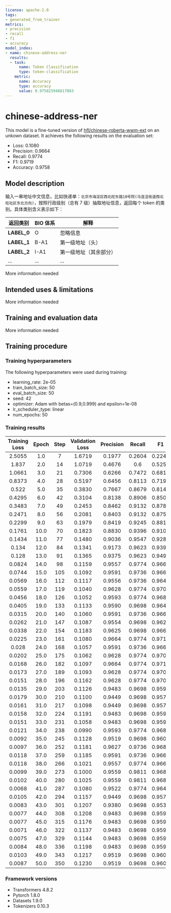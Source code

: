 ```yaml
---
license: apache-2.0
tags:
- generated_from_trainer
metrics:
- precision
- recall
- f1
- accuracy
model_index:
- name: chinese-address-ner
  results:
  - task:
      name: Token Classification
      type: token-classification
    metric:
      name: Accuracy
      type: accuracy
      value: 0.975825946817083
---
```


<!-- This model card has been generated automatically according to the information the Trainer had access to. You
should probably proofread and complete it, then remove this comment. -->

# chinese-address-ner

This model is a fine-tuned version of [hfl/chinese-roberta-wwm-ext](https://huggingface.co/hfl/chinese-roberta-wwm-ext) on an unkown dataset.
It achieves the following results on the evaluation set:
- Loss: 0.1080
- Precision: 0.9664
- Recall: 0.9774
- F1: 0.9719
- Accuracy: 0.9758

## Model description
输入一串地址中文信息，比如快递单：`北京市海淀区西北旺东路10号院(马连洼街道西北旺社区东北方向)`，按照行政级别（总有 7 级）抽取地址信息，返回每个 token 的类别。具体类别含义表示如下：

  | 返回类别    | BIO 体系 | 解释                   |
  | ----------- | -------- | ---------------------- |
  | **LABEL_0** | O        | 忽略信息               |
  | **LABEL_1** | B-A1     | 第一级地址（头）       |
  | **LABEL_2** | I-A1     | 第一级地址（其余部分） |
  |     ...        |   ...       |        ...          |





More information needed

## Intended uses & limitations

More information needed

## Training and evaluation data

More information needed

## Training procedure

### Training hyperparameters

The following hyperparameters were used during training:
- learning_rate: 2e-05
- train_batch_size: 50
- eval_batch_size: 50
- seed: 42
- optimizer: Adam with betas=(0.9,0.999) and epsilon=1e-08
- lr_scheduler_type: linear
- num_epochs: 50

### Training results

| Training Loss | Epoch | Step | Validation Loss | Precision | Recall | F1     | Accuracy |
|:-------------:|:-----:|:----:|:---------------:|:---------:|:------:|:------:|:--------:|
| 2.5055        | 1.0   | 7    | 1.6719          | 0.1977    | 0.2604 | 0.2248 | 0.5649   |
| 1.837         | 2.0   | 14   | 1.0719          | 0.4676    | 0.6    | 0.5256 | 0.7421   |
| 1.0661        | 3.0   | 21   | 0.7306          | 0.6266    | 0.7472 | 0.6816 | 0.8106   |
| 0.8373        | 4.0   | 28   | 0.5197          | 0.6456    | 0.8113 | 0.7191 | 0.8614   |
| 0.522         | 5.0   | 35   | 0.3830          | 0.7667    | 0.8679 | 0.8142 | 0.9001   |
| 0.4295        | 6.0   | 42   | 0.3104          | 0.8138    | 0.8906 | 0.8505 | 0.9178   |
| 0.3483        | 7.0   | 49   | 0.2453          | 0.8462    | 0.9132 | 0.8784 | 0.9404   |
| 0.2471        | 8.0   | 56   | 0.2081          | 0.8403    | 0.9132 | 0.8752 | 0.9428   |
| 0.2299        | 9.0   | 63   | 0.1979          | 0.8419    | 0.9245 | 0.8813 | 0.9420   |
| 0.1761        | 10.0  | 70   | 0.1823          | 0.8830    | 0.9396 | 0.9104 | 0.9500   |
| 0.1434        | 11.0  | 77   | 0.1480          | 0.9036    | 0.9547 | 0.9284 | 0.9629   |
| 0.134         | 12.0  | 84   | 0.1341          | 0.9173    | 0.9623 | 0.9392 | 0.9678   |
| 0.128         | 13.0  | 91   | 0.1365          | 0.9375    | 0.9623 | 0.9497 | 0.9694   |
| 0.0824        | 14.0  | 98   | 0.1159          | 0.9557    | 0.9774 | 0.9664 | 0.9734   |
| 0.0744        | 15.0  | 105  | 0.1092          | 0.9591    | 0.9736 | 0.9663 | 0.9766   |
| 0.0569        | 16.0  | 112  | 0.1117          | 0.9556    | 0.9736 | 0.9645 | 0.9742   |
| 0.0559        | 17.0  | 119  | 0.1040          | 0.9628    | 0.9774 | 0.9700 | 0.9790   |
| 0.0456        | 18.0  | 126  | 0.1052          | 0.9593    | 0.9774 | 0.9682 | 0.9782   |
| 0.0405        | 19.0  | 133  | 0.1133          | 0.9590    | 0.9698 | 0.9644 | 0.9718   |
| 0.0315        | 20.0  | 140  | 0.1060          | 0.9591    | 0.9736 | 0.9663 | 0.9750   |
| 0.0262        | 21.0  | 147  | 0.1087          | 0.9554    | 0.9698 | 0.9625 | 0.9718   |
| 0.0338        | 22.0  | 154  | 0.1183          | 0.9625    | 0.9698 | 0.9662 | 0.9726   |
| 0.0225        | 23.0  | 161  | 0.1080          | 0.9664    | 0.9774 | 0.9719 | 0.9758   |
| 0.028         | 24.0  | 168  | 0.1057          | 0.9591    | 0.9736 | 0.9663 | 0.9742   |
| 0.0202        | 25.0  | 175  | 0.1062          | 0.9628    | 0.9774 | 0.9700 | 0.9766   |
| 0.0168        | 26.0  | 182  | 0.1097          | 0.9664    | 0.9774 | 0.9719 | 0.9758   |
| 0.0173        | 27.0  | 189  | 0.1093          | 0.9628    | 0.9774 | 0.9700 | 0.9774   |
| 0.0151        | 28.0  | 196  | 0.1162          | 0.9628    | 0.9774 | 0.9700 | 0.9766   |
| 0.0135        | 29.0  | 203  | 0.1126          | 0.9483    | 0.9698 | 0.9590 | 0.9758   |
| 0.0179        | 30.0  | 210  | 0.1100          | 0.9449    | 0.9698 | 0.9572 | 0.9774   |
| 0.0161        | 31.0  | 217  | 0.1098          | 0.9449    | 0.9698 | 0.9572 | 0.9766   |
| 0.0158        | 32.0  | 224  | 0.1191          | 0.9483    | 0.9698 | 0.9590 | 0.9734   |
| 0.0151        | 33.0  | 231  | 0.1058          | 0.9483    | 0.9698 | 0.9590 | 0.9750   |
| 0.0121        | 34.0  | 238  | 0.0990          | 0.9593    | 0.9774 | 0.9682 | 0.9790   |
| 0.0092        | 35.0  | 245  | 0.1128          | 0.9519    | 0.9698 | 0.9607 | 0.9774   |
| 0.0097        | 36.0  | 252  | 0.1181          | 0.9627    | 0.9736 | 0.9681 | 0.9766   |
| 0.0118        | 37.0  | 259  | 0.1185          | 0.9591    | 0.9736 | 0.9663 | 0.9782   |
| 0.0118        | 38.0  | 266  | 0.1021          | 0.9557    | 0.9774 | 0.9664 | 0.9823   |
| 0.0099        | 39.0  | 273  | 0.1000          | 0.9559    | 0.9811 | 0.9683 | 0.9815   |
| 0.0102        | 40.0  | 280  | 0.1025          | 0.9559    | 0.9811 | 0.9683 | 0.9815   |
| 0.0068        | 41.0  | 287  | 0.1080          | 0.9522    | 0.9774 | 0.9646 | 0.9807   |
| 0.0105        | 42.0  | 294  | 0.1157          | 0.9449    | 0.9698 | 0.9572 | 0.9766   |
| 0.0083        | 43.0  | 301  | 0.1207          | 0.9380    | 0.9698 | 0.9536 | 0.9766   |
| 0.0077        | 44.0  | 308  | 0.1208          | 0.9483    | 0.9698 | 0.9590 | 0.9766   |
| 0.0077        | 45.0  | 315  | 0.1176          | 0.9483    | 0.9698 | 0.9590 | 0.9774   |
| 0.0071        | 46.0  | 322  | 0.1137          | 0.9483    | 0.9698 | 0.9590 | 0.9790   |
| 0.0075        | 47.0  | 329  | 0.1144          | 0.9483    | 0.9698 | 0.9590 | 0.9782   |
| 0.0084        | 48.0  | 336  | 0.1198          | 0.9483    | 0.9698 | 0.9590 | 0.9766   |
| 0.0103        | 49.0  | 343  | 0.1217          | 0.9519    | 0.9698 | 0.9607 | 0.9766   |
| 0.0087        | 50.0  | 350  | 0.1230          | 0.9519    | 0.9698 | 0.9607 | 0.9766   |


### Framework versions

- Transformers 4.8.2
- Pytorch 1.8.0
- Datasets 1.9.0
- Tokenizers 0.10.3
